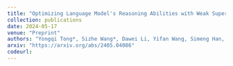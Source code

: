 ```yaml
---
title: "Optimizing Language Model's Reasoning Abilities with Weak Supervision"
collection: publications
date: 2024-05-17
venue: "Preprint"
authors: "Yongqi Tong*, Sizhe Wang*, Dawei Li, Yifan Wang, Simeng Han, Zi Lin, Chengsong Huang, Jiaxin Huang, Jingbo Shang"
arxiv: "https://arxiv.org/abs/2405.04086"
codeurl:
---
```

